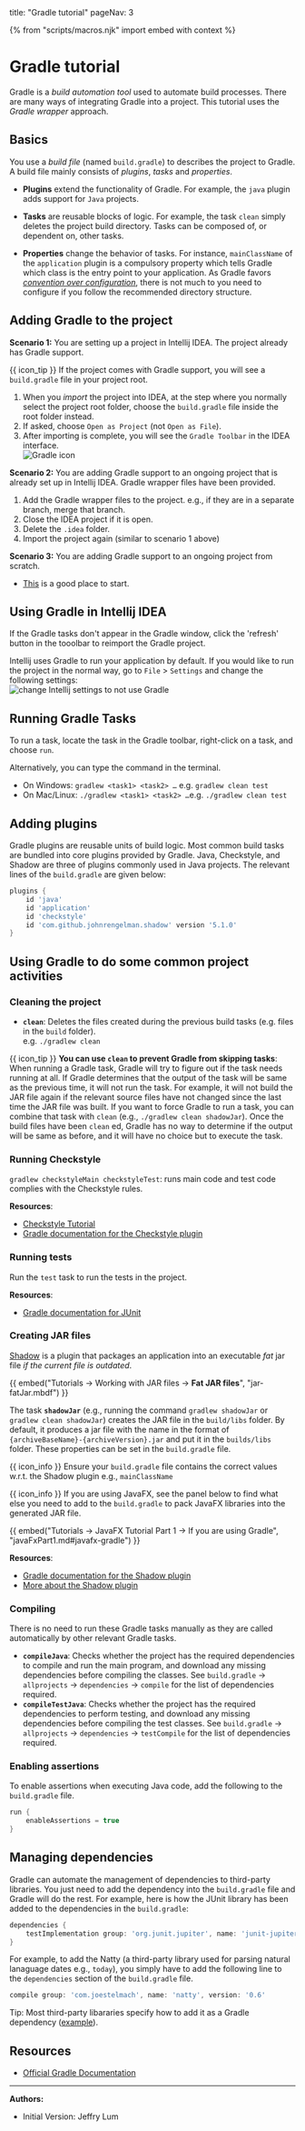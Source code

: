 <frontmatter>
  title: "Gradle tutorial"
  pageNav: 3
</frontmatter>

{% from "scripts/macros.njk" import embed with context %}

# Gradle tutorial

Gradle is a _build automation tool_ used to automate build processes. There are many ways of integrating Gradle into a project. This tutorial uses the _Gradle wrapper_ approach.

<!-- ==================================================================================================== -->

## Basics

You use a _build file_ (named `build.gradle`) to describes the project to Gradle. A build file mainly consists of _plugins_, _tasks_ and _properties_. 

* **Plugins** extend the functionality of Gradle. For example, the `java` plugin adds support for `Java` projects.

* **Tasks** are reusable blocks of logic. For example, the task `clean` simply deletes the project build directory. 
Tasks can be composed of, or dependent on, other tasks. 

* **Properties** change the behavior of tasks. For instance, `mainClassName` of the `application` plugin is a compulsory property which tells Gradle which class is the entry point to your application. As Gradle favors [_convention over configuration_](https://en.wikipedia.org/wiki/Convention_over_configuration), there is not much to you need to configure if you follow the recommended directory structure.

<!-- ==================================================================================================== -->

## Adding Gradle to the project

****Scenario 1:**** You are setting up a project in Intellij IDEA. The project already has Gradle support.

<div class="ml-3">

{{ icon_tip }} If the project comes with Gradle support, you will see a `build.gradle` file in your project root.
</div>

1. When you _import_ the project into IDEA, at the step where you normally select the project root folder, choose the `build.gradle` file inside the root folder instead.
1. If asked, choose `Open as Project` (not `Open as File`).
1. After importing is complete, you will see the `Gradle Toolbar` in the IDEA interface.<br>
   ![Gradle icon](images/gradle/GradleIcon.png)

****Scenario 2:**** You are adding Gradle support to an ongoing project that is already set up in Intellij IDEA. Gradle wrapper files have been provided.

1. Add the Gradle wrapper files to the project. e.g., if they are in a separate branch, merge that branch.
1. Close the IDEA project if it is open.
1. Delete the `.idea` folder.
1. Import the project again (similar to scenario 1 above)

****Scenario 3:**** You are adding Gradle support to an ongoing project from scratch.

* [This](https://docs.gradle.org/current/userguide/gradle_wrapper.html) is a good place to start.

<!-- ==================================================================================================== -->

## Using Gradle in Intellij IDEA


If the Gradle tasks don't appear in the Gradle window, click the 'refresh' button in the tooolbar to reimport the Gradle project.

Intellij uses Gradle to run your application by default. If you would like to run the project in the normal way, go to `File` > `Settings` and change the following settings:<br>
![change Intellij settings to not use Gradle](images/gradle/intellijRunUsingGradle.png)
 
<!-- ==================================================================================================== -->

## Running Gradle Tasks

To run a task, locate the task in the Gradle toolbar, right-click on a task, and choose `run`.

Alternatively, you can type the command in the terminal.

* On Windows: `gradlew <task1> <task2> …`​ e.g. `gradlew clean test`
* On Mac/Linux: `./gradlew <task1> <task2> …`​ e.g. `./gradlew clean test`

<!-- ==================================================================================================== -->

## Adding plugins

Gradle plugins are reusable units of build logic. Most common build tasks are bundled into core plugins provided by Gradle. Java, Checkstyle, and Shadow are three of plugins commonly used in Java projects.
The relevant lines of the `build.gradle` are given below:

```groovy {highlight-lines="2-5", heading="build.gradle"}
plugins {
    id 'java'
    id 'application'
    id 'checkstyle'
    id 'com.github.johnrengelman.shadow' version '5.1.0'
}
```

<!-- ==================================================================================================== -->

## Using Gradle to do some common project activities

<!-- ------------------------------------------------------------------------------------------------------ -->

### Cleaning the project

* **`clean`**: Deletes the files created during the previous build tasks (e.g. files in the `build` folder).<br>
  e.g. `./gradlew clean`

<box>

{{ icon_tip }} **You can use `clean` to prevent Gradle from skipping tasks**: When running a Gradle task, Gradle will try to figure out if the task needs running at all. If Gradle determines that the output of the task will be same as the previous time, it will not run the task. For example, it will not build the JAR file again if the relevant source files have not changed since the last time the JAR file was built. If you want to force Gradle to run a task, you can combine that task with `clean` (e.g., `./gradlew clean shadowJar`). Once the build files have been `clean` ed, Gradle has no way to determine if the output will be same as before, and it will have no choice but to execute the task.

</box>

<!-- ------------------------------------------------------------------------------------------------------ -->

### Running Checkstyle

`gradlew checkstyleMain checkstyleTest`: runs main code and test code complies with the Checkstyle rules. <br>

**Resources**:
* [Checkstyle Tutorial](checkstyle.html)
* [Gradle documentation for the Checkstyle plugin](https://docs.gradle.org/current/userguide/checkstyle_plugin.html)

<!-- ------------------------------------------------------------------------------------------------------ -->

### Running tests

Run the `test` task to run the tests in the project.


**Resources**:
* [Gradle documentation for JUnit](https://docs.gradle.org/current/userguide/java_testing.html#using_junit5)

<!-- ------------------------------------------------------------------------------------------------------ -->

### Creating JAR files

<span id="section-creating-jar-files">

[Shadow](https://github.com/johnrengelman/shadow) is a plugin that packages an application into an executable _fat_ jar file _if the current file is outdated_.

{{ embed("Tutorials → Working with JAR files → **Fat JAR files**", "jar-fatJar.mbdf") }}

The task **`shadowJar`** (e.g., running the command `gradlew shadowJar` or `gradlew clean shadowJar`) creates the JAR file in the `build/libs` folder. By default, it produces a jar file with the name in the format of `{archiveBaseName}-{archiveVersion}.jar` and put it in the `builds/libs` folder. These properties can be set in the `build.gradle` file.

{{ icon_info }} Ensure your `build.gradle` file contains the correct values w.r.t. the Shadow plugin e.g., `mainClassName`

{{ icon_info }} If you are using JavaFX, see the panel below to find what else you need to add to the `build.gradle` to pack JavaFX libraries into the generated JAR file.

{{ embed("Tutorials → JavaFX Tutorial Part 1 → If you are using Gradle", "javaFxPart1.md#javafx-gradle") }}

**Resources**:
* [Gradle documentation for the Shadow plugin](https://plugins.gradle.org/plugin/com.github.johnrengelman.shadow)
* [More about the Shadow plugin](https://imperceptiblethoughts.com/shadow/introduction/)
</span>

<!-- ------------------------------------------------------------------------------------------------------ -->

### Compiling

There is no need to run these Gradle tasks manually as they are called automatically by other relevant Gradle tasks.

* **`compileJava`**: Checks whether the project has the required dependencies to compile and run the main program, and download any missing dependencies before compiling the classes. See `build.gradle` → `allprojects` → `dependencies` → `compile` for the list of dependencies required.
* **`compileTestJava`**: Checks whether the project has the required dependencies to perform testing, and download any missing dependencies before compiling the test classes. See `build.gradle` → `allprojects` → `dependencies` → `testCompile` for the list of dependencies required.

<!-- ==================================================================================================== -->

### Enabling assertions

To enable assertions when executing Java code, add the following to the `build.gradle` file.

```groovy
run {
    enableAssertions = true
}
```

<!-- ==================================================================================================== -->

## Managing dependencies

Gradle can automate the management of dependencies to third-party libraries. You just need to add the dependency into the `build.gradle` file and Gradle will do the rest. For example, here is how the JUnit library has been added to the dependencies in the `build.gradle`:
```groovy
dependencies {
    testImplementation group: 'org.junit.jupiter', name: 'junit-jupiter-api', version: '5.5.0'
}
```

For example, to add the Natty (a third-party library used for parsing natural lanaguage dates e.g., `today`), you simply have to add the following line to the `dependencies` section of the `build.gradle` file.
```groovy
compile group: 'com.joestelmach', name: 'natty', version: '0.6'
```

Tip: Most third-party libararies specify how to add it as a Gradle dependency ([example](https://mvnrepository.com/artifact/com.joestelmach/natty/0.6)).

<!-- ==================================================================================================== -->

## Resources

* [Official Gradle Documentation](https://docs.gradle.org/current/userguide/userguide.html)

----------------------------------------------------------------------------------------
**Authors:**
* Initial Version: Jeffry Lum
